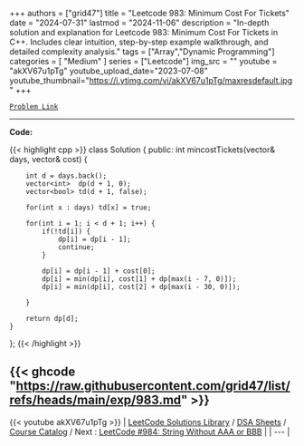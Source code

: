 
+++
authors = ["grid47"]
title = "Leetcode 983: Minimum Cost For Tickets"
date = "2024-07-31"
lastmod = "2024-11-06"
description = "In-depth solution and explanation for Leetcode 983: Minimum Cost For Tickets in C++. Includes clear intuition, step-by-step example walkthrough, and detailed complexity analysis."
tags = ["Array","Dynamic Programming"]
categories = [
    "Medium"
]
series = ["Leetcode"]
img_src = ""
youtube = "akXV67u1pTg"
youtube_upload_date="2023-07-08"
youtube_thumbnail="https://i.ytimg.com/vi/akXV67u1pTg/maxresdefault.jpg"
+++



[`Problem Link`](https://leetcode.com/problems/minimum-cost-for-tickets/description/)

---
**Code:**

{{< highlight cpp >}}
class Solution {
public:
    int mincostTickets(vector<int>& days, vector<int>& cost) {

        int d = days.back();
        vector<int>  dp(d + 1, 0);
        vector<bool> td(d + 1, false);

        for(int x : days) td[x] = true;

        for(int i = 1; i < d + 1; i++) {
            if(!td[i]) {
                dp[i] = dp[i - 1];
                continue;
            }
            
            dp[i] = dp[i - 1] + cost[0];
            dp[i] = min(dp[i], cost[1] + dp[max(i - 7, 0)]);
            dp[i] = min(dp[i], cost[2] + dp[max(i - 30, 0)]);            

        }

        return dp[d];
    }
};
{{< /highlight >}}

{{< ghcode "https://raw.githubusercontent.com/grid47/list/refs/heads/main/exp/983.md" >}}
---
{{< youtube akXV67u1pTg >}}
| [LeetCode Solutions Library](https://grid47.xyz/leetcode/) / [DSA Sheets](https://grid47.xyz/sheets/) / [Course Catalog](https://grid47.xyz/courses/) / Next : [LeetCode #984: String Without AAA or BBB](https://grid47.xyz/leetcode/solution-984-string-without-aaa-or-bbb/) |
| --- |
